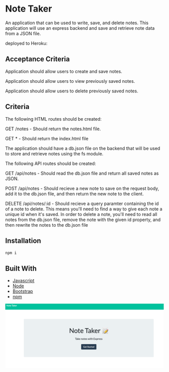 # Note Taker 

An application that can be used to write, save, and delete notes. This application will use an express backend and save and retrieve note data from a JSON file.

deployed to Heroku: 

## Acceptance Criteria 

Application should allow users to create and save notes.

Application should allow users to view previously saved notes.

Application should allow users to delete previously saved notes.

## Criteria 

The following HTML routes should be created:

GET /notes - Should return the notes.html file.

GET * - Should return the index.html file

The application should have a db.json file on the backend that will be used to store and retrieve notes using the fs module.

The following API routes should be created:

GET /api/notes - Should read the db.json file and return all saved notes as JSON.

POST /api/notes - Should recieve a new note to save on the request body, add it to the db.json file, and then return the new note to the client.

DELETE /api/notes/:id - Should recieve a query paramter containing the id of a note to delete. This means you'll need to find a way to give each note a unique id when it's saved. In order to delete a note, you'll need to read all notes from the db.json file, remove the note with the given id property, and then rewrite the notes to the db.json file

## Installation

```
npm i
```

## Built With

* [Javascript](https://www.javascript.com/) 
* [Node](https://nodejs.org/en/)
* [Bootstrap](https://getbootstrap.com/) 
* [npm](https://www.npmjs.com/)

![snippet](Public/assets/notetakersnippet.png)